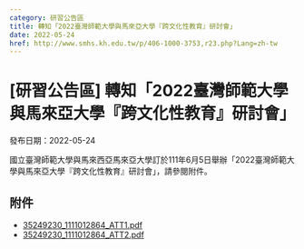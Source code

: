 ```yaml
---
category: 研習公告區
title: 轉知「2022臺灣師範大學與馬來亞大學『跨文化性教育』研討會」
date: 2022-05-24
href: http://www.smhs.kh.edu.tw/p/406-1000-3753,r23.php?Lang=zh-tw
---
```


# [研習公告區] 轉知「2022臺灣師範大學與馬來亞大學『跨文化性教育』研討會」

發布日期：2022-05-24

國立臺灣師範大學與馬來西亞馬來亞大學訂於111年6月5日舉辦「2022臺灣師範大學與馬來亞大學『跨文化性教育』研討會」，請參閱附件。

## 附件

- [35249230_1111012864_ATT1.pdf](https://www.smhs.kh.edu.tw/var/file/0/1000/attach/67/pta_3522_5672910_79855.pdf)
- [35249230_1111012864_ATT2.pdf](https://www.smhs.kh.edu.tw/var/file/0/1000/attach/67/pta_3523_2856225_79856.pdf)

